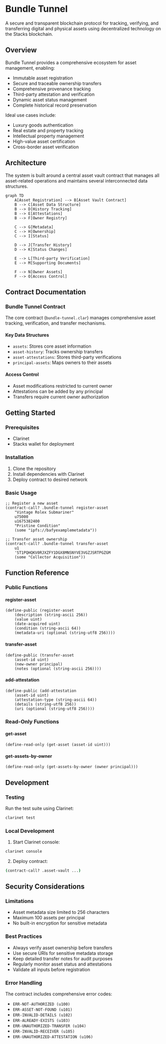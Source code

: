 # Bundle Tunnel

A secure and transparent blockchain protocol for tracking, verifying, and transferring digital and physical assets using decentralized technology on the Stacks blockchain.

## Overview

Bundle Tunnel provides a comprehensive ecosystem for asset management, enabling:
- Immutable asset registration
- Secure and traceable ownership transfers
- Comprehensive provenance tracking
- Third-party attestation and verification
- Dynamic asset status management
- Complete historical record preservation

Ideal use cases include:
- Luxury goods authentication
- Real estate and property tracking
- Intellectual property management
- High-value asset certification
- Cross-border asset verification

## Architecture

The system is built around a central asset vault contract that manages all asset-related operations and maintains several interconnected data structures.

```mermaid
graph TD
    A[Asset Registration] --> B[Asset Vault Contract]
    B --> C[Asset Data Structure]
    B --> D[History Tracking]
    B --> E[Attestations]
    B --> F[Owner Registry]
    
    C --> G[Metadata]
    C --> H[Ownership]
    C --> I[Status]
    
    D --> J[Transfer History]
    D --> K[Status Changes]
    
    E --> L[Third-party Verification]
    E --> M[Supporting Documents]
    
    F --> N[Owner Assets]
    F --> O[Access Control]
```

## Contract Documentation

### Bundle Tunnel Contract

The core contract (`bundle-tunnel.clar`) manages comprehensive asset tracking, verification, and transfer mechanisms.

#### Key Data Structures
- `assets`: Stores core asset information
- `asset-history`: Tracks ownership transfers
- `asset-attestations`: Stores third-party verifications
- `principal-assets`: Maps owners to their assets

#### Access Control
- Asset modifications restricted to current owner
- Attestations can be added by any principal
- Transfers require current owner authorization

## Getting Started

### Prerequisites
- Clarinet
- Stacks wallet for deployment

### Installation
1. Clone the repository
2. Install dependencies with Clarinet
3. Deploy contract to desired network

### Basic Usage

```clarity
;; Register a new asset
(contract-call? .bundle-tunnel register-asset 
    "Vintage Rolex Submariner" 
    u75000 
    u1675382400 
    "Pristine Condition" 
    (some "ipfs://bafyexamplemetadata"))

;; Transfer asset ownership
(contract-call? .bundle-tunnel transfer-asset 
    u1 
    'ST1PQHQKV0RJXZFY1DGX8MNSNYVE3VGZJSRTPGZGM 
    (some "Collector Acquisition"))
```

## Function Reference

### Public Functions

#### register-asset
```clarity
(define-public (register-asset 
    (description (string-ascii 256))
    (value uint)
    (date-acquired uint)
    (condition (string-ascii 64))
    (metadata-uri (optional (string-utf8 256))))
```

#### transfer-asset
```clarity
(define-public (transfer-asset
    (asset-id uint)
    (new-owner principal)
    (notes (optional (string-ascii 256))))
```

#### add-attestation
```clarity
(define-public (add-attestation
    (asset-id uint)
    (attestation-type (string-ascii 64))
    (details (string-utf8 256))
    (uri (optional (string-utf8 256))))
```

### Read-Only Functions

#### get-asset
```clarity
(define-read-only (get-asset (asset-id uint)))
```

#### get-assets-by-owner
```clarity
(define-read-only (get-assets-by-owner (owner principal)))
```

## Development

### Testing
Run the test suite using Clarinet:
```bash
clarinet test
```

### Local Development
1. Start Clarinet console:
```bash
clarinet console
```
2. Deploy contract:
```bash
(contract-call? .asset-vault ...)
```

## Security Considerations

### Limitations
- Asset metadata size limited to 256 characters
- Maximum 100 assets per principal
- No built-in encryption for sensitive metadata

### Best Practices
- Always verify asset ownership before transfers
- Use secure URIs for sensitive metadata storage
- Keep detailed transfer notes for audit purposes
- Regularly monitor asset status and attestations
- Validate all inputs before registration

### Error Handling
The contract includes comprehensive error codes:
- `ERR-NOT-AUTHORIZED (u100)`
- `ERR-ASSET-NOT-FOUND (u101)`
- `ERR-INVALID-DETAILS (u102)`
- `ERR-ALREADY-EXISTS (u103)`
- `ERR-UNAUTHORIZED-TRANSFER (u104)`
- `ERR-INVALID-RECEIVER (u105)`
- `ERR-UNAUTHORIZED-ATTESTATION (u106)`